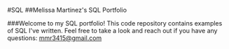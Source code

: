 #SQL
##Melissa Martinez's SQL Portfolio

###Welcome to my SQL portfolio! This code repository contains examples of SQL I've written. Feel free to take a look and reach out if you have any questions: mmr3415@gmail.com
